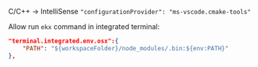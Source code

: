 

C/C++ -> IntelliSense
`"configurationProvider": "ms-vscode.cmake-tools"`

Allow run `ekx` command in integrated terminal:
```json
"terminal.integrated.env.osx":{
    "PATH": "${workspaceFolder}/node_modules/.bin:${env:PATH}"
},
```
